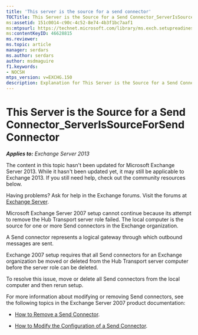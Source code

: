 ```yaml
---
title: 'This server is the source for a send connector'
TOCTitle: This Server is the Source for a Send Connector_ServerIsSourceForSendConnector
ms:assetid: 151c0014-c90c-4c52-8e74-4b3f1bc7aaf1
ms:mtpsurl: https://technet.microsoft.com/library/ms.exch.setupreadiness.serverissourceforsendconnector(v=EXCHG.150)
ms:contentKeyID: 46628815
ms.reviewer: 
ms.topic: article
manager: serdars
ms.author: serdars
author: msdmaguire
f1.keywords:
- NOCSH
mtps_version: v=EXCHG.150
description: Explanation for This Server is the Source for a Send Connector error.
---
```


# This Server is the Source for a Send Connector\_ServerIsSourceForSendConnector

_**Applies to:** Exchange Server 2013_

The content in this topic hasn't been updated for Microsoft Exchange Server 2013. While it hasn't been updated yet, it may still be applicable to Exchange 2013. If you still need help, check out the community resources below.

Having problems? Ask for help in the Exchange forums. Visit the forums at [Exchange Server](https://social.technet.microsoft.com/forums/office/home?category=exchangeserver).

Microsoft Exchange Server 2007 setup cannot continue because its attempt to remove the Hub Transport server role failed. The local computer is the source for one or more Send connectors in the Exchange organization.

A Send connector represents a logical gateway through which outbound messages are sent.

Exchange 2007 setup requires that all Send connectors for an Exchange organization be moved or deleted from the Hub Transport server computer before the server role can be deleted.

To resolve this issue, move or delete all Send connectors from the local computer and then rerun setup.

For more information about modifying or removing Send connectors, see the following topics in the Exchange Server 2007 product documentation:

- [How to Remove a Send Connector](/previous-versions/office/exchange-server-2007/aa998836(v=exchg.80)).

- [How to Modify the Configuration of a Send Connector](/previous-versions/office/exchange-server-2007/aa998836(v=exchg.80)).
